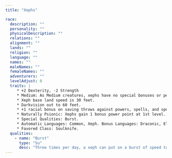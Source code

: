 ```yaml
---
title: "Xephs"

race:
  description: ""
  personality: ""
  physicalDescription: ""
  relations: ""
  alignment: ""
  lands: ""
  religion: ""
  language: ""
  names: ""
  maleNames: ""
  femaleNames: ""
  adventurers: ""
  levelAdjust: 0
  traits: |
     * +2 Dexterity, -2 Strength
     * Medium: As Medium creatures, xephs have no special bonuses or penalties due to their size.
     * Xeph base land speed is 30 feet.
     * Darkvision out to 60 feet.
     * +1 racial bonus on saving throws against powers, spells, and spell-like effects. Xephs have an innate resistance to psionics and magic.
     * Naturally Psionic: Xephs gain 1 bonus power point at 1st level. This benefit does not grant them the ability to manifest powers unless they gain that ability through another source, such as levels in a psionic class.
     * Special Qualities: Burst.
     * Automatic Languages: Common, Xeph. Bonus Languages: Draconic, Elven, Gnoll, Goblin, Halfling, Sylvan.
     * Favored Class: Soulknife.
  qualities:
    - name: "Burst"
      type: "Su"
      desc: "Three times per day, a xeph can put on a burst of speed to increase her speed by 10 feet, plus 10 feet per four character levels beyond 1st, to a maximum increase of 30 feet at 9th character level and higher. These bursts of speed are considered a competence bonus to the xeph's base speed. A burst of speed lasts 3 rounds."
---
```

